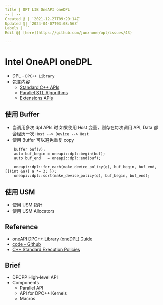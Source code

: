 ```yaml
---
Title | OPT LIB OneAPI oneDPL
-- | --
Created @ | `2021-12-27T09:29:14Z`
Updated @| `2024-04-07T03:08:56Z`
Labels | ``
Edit @| [here](https://github.com/junxnone/opt/issues/43)

---
```

# Intel OneAPI oneDPL

- DPL - `DPC++ Library`
- 包含内容
  - [Standard C++ APIs](https://www.intel.com/content/www/us/en/docs/onedpl/developer-guide/2022-0/tested-standard-c-apis.html)
  - [Parallel STL Algorithms](https://www.intel.com/content/www/us/en/developer/articles/guide/get-started-with-parallel-stl.html)
  - [Extensions APIs](https://www.intel.com/content/www/us/en/docs/onedpl/developer-guide/2022-0/parallel-api.html)

## 使用 Buffer
- 当调用多次 dpl APIs 时 如果使用 Host 变量，则存在每次调用 API, Data 都会经历一次 `Host --> Device --> Host`
- 使用 Buffer 可以避免重复 copy

```
    buffer buf(v);
    auto buf_begin = oneapi::dpl::begin(buf);
    auto buf_end   = oneapi::dpl::end(buf);

    oneapi::dpl::for_each(make_device_policy(q), buf_begin, buf_end, [](int &a){ a *= 3; });
    oneapi::dpl::sort(make_device_policy(q), buf_begin, buf_end);
```

## 使用 USM
- 使用 USM 指针
- 使用 USM Allocators

## Reference
- [oneAPI DPC++ Library (oneDPL) Guide](https://oneapi-src.github.io/oneDPL/index.html)
- [code - Github](https://github.com/oneapi-src/oneDPL)
- [C++ Standard Execution Policies](https://en.cppreference.com/w/cpp/algorithm/execution_policy_tag_t)

## Brief
- DPCPP High-level API
- Components
  - Parallel API
  - API for DPC++ Kernels
  - Macros




